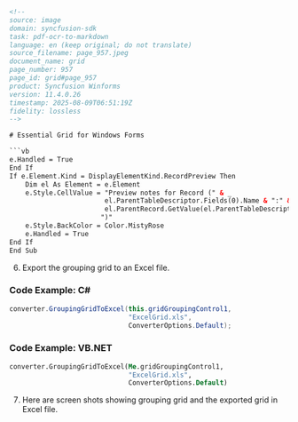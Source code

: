 ```html
<!-- 
source: image
domain: syncfusion-sdk
task: pdf-ocr-to-markdown
language: en (keep original; do not translate)
source_filename: page_957.jpeg
document_name: grid
page_number: 957
page_id: grid#page_957
product: Syncfusion Winforms
version: 11.4.0.26
timestamp: 2025-08-09T06:51:19Z
fidelity: lossless
-->

# Essential Grid for Windows Forms

```vb
e.Handled = True
End If
If e.Element.Kind = DisplayElementKind.RecordPreview Then
    Dim el As Element = e.Element
    e.Style.CellValue = "Preview notes for Record (" & _
                        el.ParentTableDescriptor.Fields(0).Name & ":" & _
                        el.ParentRecord.GetValue(el.ParentTableDescriptor.Fields(0).Name) & _
                       ")"
    e.Style.BackColor = Color.MistyRose
    e.Handled = True
End If
End Sub
```

6. Export the grouping grid to an Excel file.

### Code Example: C#

```csharp
converter.GroupingGridToExcel(this.gridGroupingControl1, 
                              "ExcelGrid.xls", 
                              ConverterOptions.Default);
```

### Code Example: VB.NET

```vb
converter.GroupingGridToExcel(Me.gridGroupingControl1, 
                              "ExcelGrid.xls", 
                              ConverterOptions.Default)
```

7. Here are screen shots showing grouping grid and the exported grid in Excel file.
```